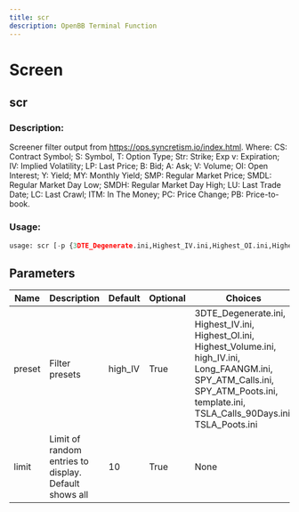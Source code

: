 ```yaml
---
title: scr
description: OpenBB Terminal Function
---
```


# Screen

## scr

### Description: 

Screener filter output from https://ops.syncretism.io/index.html. Where: CS: Contract Symbol; S: Symbol, T: Option Type; Str: Strike; Exp v: Expiration; IV: Implied Volatility; LP: Last Price; B: Bid; A: Ask; V: Volume; OI: Open Interest; Y: Yield; MY: Monthly Yield; SMP: Regular Market Price; SMDL: Regular Market Day Low; SMDH: Regular Market Day High; LU: Last Trade Date; LC: Last Crawl; ITM: In The Money; PC: Price Change; PB: Price-to-book.

### Usage: 
```python
usage: scr [-p {3DTE_Degenerate.ini,Highest_IV.ini,Highest_OI.ini,Highest_Volume.ini,high_IV.ini,Long_FAANGM.ini,SPY_ATM_Calls.ini,SPY_ATM_Poots.ini,template.ini,TSLA_Calls_90Days.ini,TSLA_Poots.ini}] [-l LIMIT]
```

## Parameters

| Name | Description | Default | Optional | Choices |
| ---- | ----------- | ------- | -------- | ------- |
| preset | Filter presets | high_IV | True | 3DTE_Degenerate.ini,  Highest_IV.ini,  Highest_OI.ini,  Highest_Volume.ini,  high_IV.ini,  Long_FAANGM.ini,  SPY_ATM_Calls.ini,  SPY_ATM_Poots.ini,  template.ini,  TSLA_Calls_90Days.ini,  TSLA_Poots.ini |
| limit | Limit of random entries to display. Default shows all | 10 | True | None |


